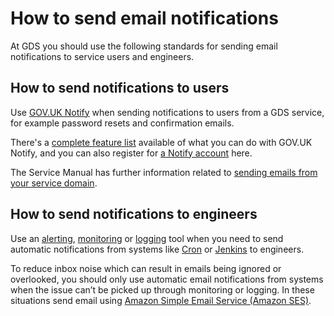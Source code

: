 # How to send email notifications

At GDS you should use the following standards for sending email notifications to service users and engineers.

## How to send notifications to users

Use [GOV.UK Notify](https://www.notifications.service.gov.uk/) when sending notifications to users from a GDS service, for example password resets and confirmation emails.

There's a [complete feature list](https://www.notifications.service.gov.uk/features) available of what you can do with GOV.UK Notify, and you can also register for [a Notify account](https://www.notifications.service.gov.uk/register) here.

The Service Manual has further information related to [sending emails from your service domain](https://www.gov.uk/service-manual/technology/how-to-email-your-users).

## How to send notifications to engineers

Use an [alerting], [monitoring] or [logging] tool when you need to send automatic notifications from systems like [Cron](https://en.wikipedia.org/wiki/Cron) or [Jenkins](https://jenkins.io/) to engineers.

To reduce inbox noise which can result in emails being ignored or overlooked, you should only use automatic email notifications from systems when the issue can’t be picked up through monitoring or logging. In these situations send email using [Amazon Simple Email Service (Amazon SES)](https://aws.amazon.com/ses/).

[alerting]: alerting.html
[monitoring]: monitoring.html
[logging]: logging.html
